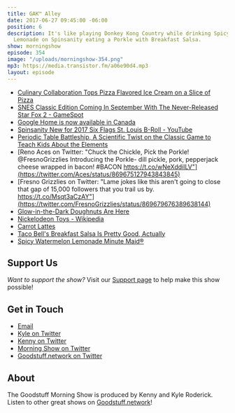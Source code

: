 ```yaml
---
title: GAK™ Alley
date: 2017-06-27 09:45:00 -06:00
position: 6
description: It's like playing Donkey Kong Country while drinking Spicy Watermelon
  Lemonade on Spinsanity eating a Porkle with Breakfast Salsa.
show: morningshow
episode: 354
image: "/uploads/morningshow-354.png"
mp3: https://media.transistor.fm/a06e90d4.mp3
layout: episode
---
```


* [Culinary Collaboration Tops Pizza Flavored Ice Cream on a Slice of Pizza](http://mymodernmet.com/pizza-flavored-ice-cream-little-babys/)
* [SNES Classic Edition Coming In September With The Never-Released Star Fox 2 - GameSpot](https://www.gamespot.com/articles/snes-classic-edition-coming-in-september-with-the-/1100-6451185/)
* [Google Home is now available in Canada](http://www.androidauthority.com/google-home-now-available-canada-782797/)
* [Spinsanity New for 2017 Six Flags St. Louis B-Roll - YouTube](https://www.youtube.com/watch?v=pupICEssxcg)
* [Periodic Table Battleship, A Scientific Twist on the Classic Game to Teach Kids About the Elements](https://laughingsquid.com/periodic-table-battleship/)
* [Reno Aces on Twitter: "Chuck the Chickle, Pick the Porkle! @FresnoGrizzlies Introducing the Porkle- dill pickle, pork, pepperjack cheese wrapped in bacon! #BACON https://t.co/wNeXddilLV"](https://twitter.com/Aces/status/869675127943843845)
* [Fresno Grizzlies on Twitter: "Lame jokes like this aren't going to close that gap of 15,000 followers that you trail us by. https://t.co/Msqt3aCzAY"](https://twitter.com/FresnoGrizzlies/status/869679676389638144)
* [Glow-in-the-Dark Doughnuts Are Here](http://www.extracrispy.com/food/3029/glow-in-the-dark-doughnuts-are-here)
* [Nickelodeon Toys - Wikipedia](https://en.wikipedia.org/wiki/Nickelodeon_Toys#Gak)
* [Carrot Lattes](https://www.popsugar.com/food/Carrot-Lattes-43607390)
* [Taco Bell's Breakfast Salsa Is Pretty Good, Actually](http://www.extracrispy.com/food/3000/taco-bells-breakfast-salsa-is-pretty-good-actually?xi)
* [Spicy Watermelon Lemonade Minute Maid®](http://www.minutemaid.com/products/lemonade/spicy-watermelon-lemonade/)

## Support Us
*Want to support the show?* Visit our [Support page](https://goodstuff.network/support) to help make this show possible!

## Get in Touch
* [Email](mailto:kyle@goodstuff.network)
* [Kyle on Twitter](http://twitter.com/dogburps)
* [Kenny on Twitter](http://twitter.com/kennyaroderick)
* [Morning Show on Twitter](http://twitter.com/morningshowam)
* [Goodstuff.network on Twitter](http://twitter.com/goodstufffm)

## About
The Goodstuff Morning Show is produced by Kenny and Kyle Roderick. Listen to other great shows on [Goodstuff.network](http://goodstuff.network/shows)!
